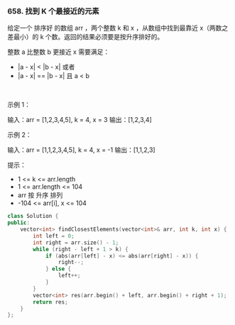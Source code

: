 ### 658. 找到 K 个最接近的元素



给定一个 排序好 的数组 arr ，两个整数 k 和 x ，从数组中找到最靠近 x（两数之差最小）的 k 个数。返回的结果必须要是按升序排好的。

整数 a 比整数 b 更接近 x 需要满足：

 * |a - x| < |b - x| 或者
 * |a - x| == |b - x| 且 a < b

 

示例 1：


输入：arr = [1,2,3,4,5], k = 4, x = 3
输出：[1,2,3,4]


示例 2：


输入：arr = [1,1,2,3,4,5], k = 4, x = -1
输出：[1,1,2,3]




提示：

 * 1 <= k <= arr.length
 * 1 <= arr.length <= 104
 * arr 按 升序 排列
 * -104 <= arr[i], x <= 104

```c++
class Solution {
public:
    vector<int> findClosestElements(vector<int>& arr, int k, int x) {
        int left = 0;
        int right = arr.size() - 1;
        while (right - left + 1 > k) {
            if (abs(arr[left] - x) <= abs(arr[right] - x)) {
                right--;
            } else {
                left++;
            }
        }
        vector<int> res(arr.begin() + left, arr.begin() + right + 1);
        return res;
    }
};
```

